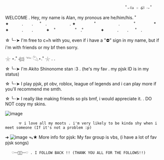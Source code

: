                                                           ˚₊‧꒰ა ☆ ໒꒱ ‧₊˚
WELCOME . Hey, my name is Alan, my pronous are he/him/his. 
                                                      ˚　　　　✦　　　.　　. 　 ˚　.　　　　　 . ✦　　　 　˚　　　　 
　.   　　˚　　 　　*　　 　　✦　　　.　　.　　　✦　˚ 　　　　 ˚　.˚　　　　✦　　　.　　. 　 ˚　.　　　　 　　 　　　　        　　  
                                                             
☆ ╰┈➤  I'm free to c+h with you, even if i have a "⛔" sign in my name, but if i'm with friends or my bf then sorry.

𓇼 ⋆.˚ 𓆉 𓆝 𓆡⋆.˚ 𓇼 . .


☆ ╰┈➤ I'm Akito Shinonome stan :3 . (he's my fav . my pjsk ID is in my status) 


☆ ╰┈➤ I play pjsk, pt obv, roblox, league of legends and i can play more if you'll recommend me smth.


☆ ╰┈➤ I really like making friends so pls bmf, i would appreciate it. . DO NOT copy my skins.



  ![image](https://github.com/user-attachments/assets/85a9fd3e-da9d-4636-95a0-72e1afb76783)





          ᯤ i love all my moots . i'm very likely to be kinda shy when i meet someone (If it's not a problem :p) 
➜
![image](https://github.com/user-attachments/assets/ab461a98-27b2-4eb3-9f19-1ce01d220de8) ᯓ★ More info for pjsk: My fav group is vbs, (i have a lot of fav pjsk songs)




       ♡〰🍴🥞〰♡ . I FOLLOW BACK !! (THANK YOU ALL FOR THE FOLLOWS!!)
